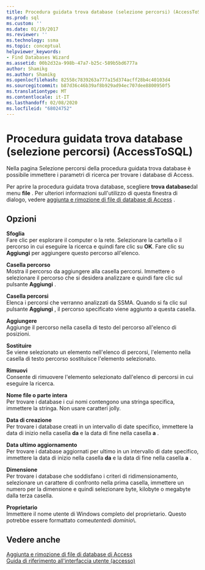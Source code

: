 ```yaml
---
title: Procedura guidata trova database (selezione percorsi) (AccessToSQL) | Microsoft Docs
ms.prod: sql
ms.custom: ''
ms.date: 01/19/2017
ms.reviewer: ''
ms.technology: ssma
ms.topic: conceptual
helpviewer_keywords:
- Find Databases Wizard
ms.assetid: 00b2d32a-998b-47a7-b25c-589b5bd6777a
author: Shamikg
ms.author: Shamikg
ms.openlocfilehash: 82558c7839263a777a15d374acff28b4c40103d4
ms.sourcegitcommit: b87d36c46b39af8b929ad94ec707dee8800950f5
ms.translationtype: MT
ms.contentlocale: it-IT
ms.lasthandoff: 02/08/2020
ms.locfileid: "68024752"
---
```

# <a name="find-databases-wizard-select-locations-accesstosql"></a>Procedura guidata trova database (selezione percorsi) (AccessToSQL)
Nella pagina Selezione percorsi della procedura guidata trova database è possibile immettere i parametri di ricerca per trovare i database di Access.  
  
Per aprire la procedura guidata trova database, scegliere **trova database**dal menu **file** . Per ulteriori informazioni sull'utilizzo di questa finestra di dialogo, vedere [aggiunta e rimozione di file di database di Access](adding-and-removing-access-database-files-accesstosql.md) .  
  
## <a name="options"></a>Opzioni  
**Sfoglia**  
Fare clic per esplorare il computer o la rete. Selezionare la cartella o il percorso in cui eseguire la ricerca e quindi fare clic su **OK**. Fare clic su **Aggiungi** per aggiungere questo percorso all'elenco.  
  
**Casella percorso**  
Mostra il percorso da aggiungere alla casella percorsi. Immettere o selezionare il percorso che si desidera analizzare e quindi fare clic sul pulsante **Aggiungi** .  
  
**Casella percorsi**  
Elenca i percorsi che verranno analizzati da SSMA. Quando si fa clic sul pulsante **Aggiungi** , il percorso specificato viene aggiunto a questa casella.  
  
**Aggiungere**  
Aggiunge il percorso nella casella di testo del percorso all'elenco di posizioni.  
  
**Sostituire**  
Se viene selezionato un elemento nell'elenco di percorsi, l'elemento nella casella di testo percorso sostituisce l'elemento selezionato.  
  
**Rimuovi**  
Consente di rimuovere l'elemento selezionato dall'elenco di percorsi in cui eseguire la ricerca.  
  
**Nome file o parte intera**  
Per trovare i database i cui nomi contengono una stringa specifica, immettere la stringa. Non usare caratteri jolly.  
  
**Data di creazione**  
Per trovare i database creati in un intervallo di date specifico, immettere la data di inizio nella casella **da** e la data di fine nella casella **a** .  
  
**Data ultimo aggiornamento**  
Per trovare i database aggiornati per ultimo in un intervallo di date specifico, immettere la data di inizio nella casella **da** e la data di fine nella casella **a** .  
  
**Dimensione**  
Per trovare i database che soddisfano i criteri di ridimensionamento, selezionare un carattere di confronto nella prima casella, immettere un numero per la dimensione e quindi selezionare byte, kilobyte o megabyte dalla terza casella.  
  
**Proprietario**  
Immettere il nome utente di Windows completo del proprietario. Questo potrebbe essere formattato come*utente*di *dominio*\\.  
  
## <a name="see-also"></a>Vedere anche  
[Aggiunta e rimozione di file di database di Access](adding-and-removing-access-database-files-accesstosql.md)  
[Guida di riferimento all'interfaccia utente (accesso)](https://msdn.microsoft.com/af24c303-4a41-449b-9c86-d6558a97e839)  
  
